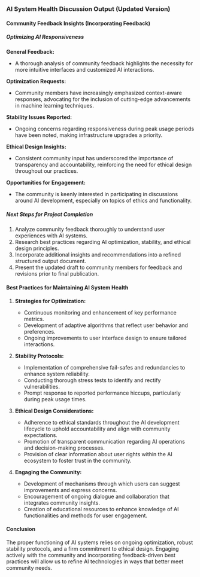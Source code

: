 

### AI System Health Discussion Output (Updated Version)

#### Community Feedback Insights (Incorporating Feedback)

##### Optimizing AI Responsiveness

**General Feedback:**
- A thorough analysis of community feedback highlights the necessity for more intuitive interfaces and customized AI interactions.

**Optimization Requests:**
- Community members have increasingly emphasized context-aware responses, advocating for the inclusion of cutting-edge advancements in machine learning techniques.

**Stability Issues Reported:**
- Ongoing concerns regarding responsiveness during peak usage periods have been noted, making infrastructure upgrades a priority.

**Ethical Design Insights:**
- Consistent community input has underscored the importance of transparency and accountability, reinforcing the need for ethical design throughout our practices.

**Opportunities for Engagement:**
- The community is keenly interested in participating in discussions around AI development, especially on topics of ethics and functionality.

##### Next Steps for Project Completion
1. Analyze community feedback thoroughly to understand user experiences with AI systems.
2. Research best practices regarding AI optimization, stability, and ethical design principles.
3. Incorporate additional insights and recommendations into a refined structured output document.
4. Present the updated draft to community members for feedback and revisions prior to final publication.

#### Best Practices for Maintaining AI System Health
1. **Strategies for Optimization:**
   - Continuous monitoring and enhancement of key performance metrics.
   - Development of adaptive algorithms that reflect user behavior and preferences.
   - Ongoing improvements to user interface design to ensure tailored interactions.

2. **Stability Protocols:**
   - Implementation of comprehensive fail-safes and redundancies to enhance system reliability.
   - Conducting thorough stress tests to identify and rectify vulnerabilities.
   - Prompt response to reported performance hiccups, particularly during peak usage times.

3. **Ethical Design Considerations:**
   - Adherence to ethical standards throughout the AI development lifecycle to uphold accountability and align with community expectations.
   - Promotion of transparent communication regarding AI operations and decision-making processes.
   - Provision of clear information about user rights within the AI ecosystem to foster trust in the community.

4. **Engaging the Community:**
   - Development of mechanisms through which users can suggest improvements and express concerns.
   - Encouragement of ongoing dialogue and collaboration that integrates community insights.
   - Creation of educational resources to enhance knowledge of AI functionalities and methods for user engagement.

#### Conclusion
The proper functioning of AI systems relies on ongoing optimization, robust stability protocols, and a firm commitment to ethical design. Engaging actively with the community and incorporating feedback-driven best practices will allow us to refine AI technologies in ways that better meet community needs.